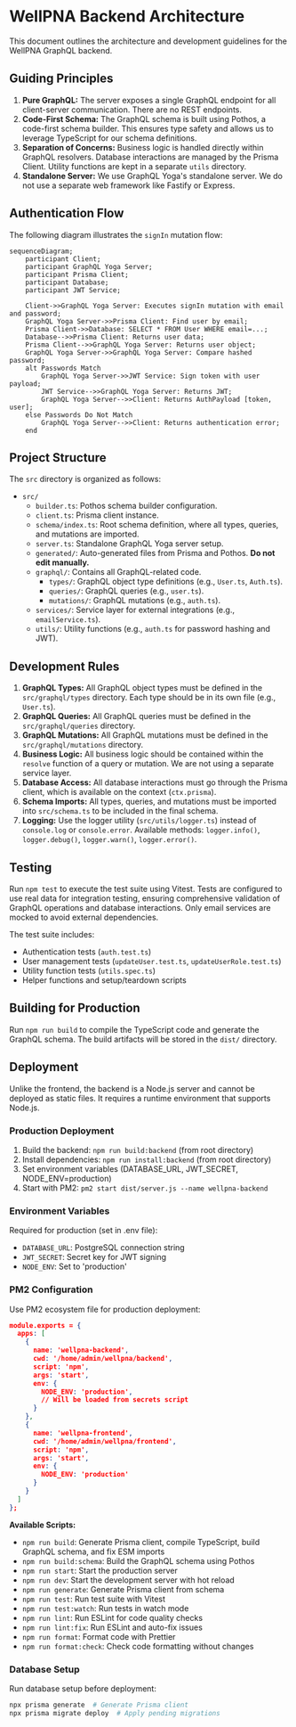 # WellPNA Backend Architecture

This document outlines the architecture and development guidelines for the WellPNA GraphQL backend.

## Guiding Principles

1. **Pure GraphQL:** The server exposes a single GraphQL endpoint for all client-server communication. There are no REST endpoints.
2. **Code-First Schema:** The GraphQL schema is built using Pothos, a code-first schema builder. This ensures type safety and allows us to leverage TypeScript for our schema definitions.
3. **Separation of Concerns:** Business logic is handled directly within GraphQL resolvers. Database interactions are managed by the Prisma Client. Utility functions are kept in a separate `utils` directory.
4. **Standalone Server:** We use GraphQL Yoga's standalone server. We do not use a separate web framework like Fastify or Express.

## Authentication Flow

The following diagram illustrates the `signIn` mutation flow:

```mermaid
sequenceDiagram;
    participant Client;
    participant GraphQL Yoga Server;
    participant Prisma Client;
    participant Database;
    participant JWT Service;

    Client->>GraphQL Yoga Server: Executes signIn mutation with email and password;
    GraphQL Yoga Server->>Prisma Client: Find user by email;
    Prisma Client->>Database: SELECT * FROM User WHERE email=...;
    Database-->>Prisma Client: Returns user data;
    Prisma Client-->>GraphQL Yoga Server: Returns user object;
    GraphQL Yoga Server->>GraphQL Yoga Server: Compare hashed password;
    alt Passwords Match
        GraphQL Yoga Server->>JWT Service: Sign token with user payload;
        JWT Service-->>GraphQL Yoga Server: Returns JWT;
        GraphQL Yoga Server-->>Client: Returns AuthPayload [token, user];
    else Passwords Do Not Match
        GraphQL Yoga Server-->>Client: Returns authentication error;
    end
```

## Project Structure

The `src` directory is organized as follows:

- `src/`
  - `builder.ts`: Pothos schema builder configuration.
  - `client.ts`: Prisma client instance.
  - `schema/index.ts`: Root schema definition, where all types, queries, and mutations are imported.
  - `server.ts`: Standalone GraphQL Yoga server setup.
  - `generated/`: Auto-generated files from Prisma and Pothos. **Do not edit manually.**
  - `graphql/`: Contains all GraphQL-related code.
    - `types/`: GraphQL object type definitions (e.g., `User.ts`, `Auth.ts`).
    - `queries/`: GraphQL queries (e.g., `user.ts`).
    - `mutations/`: GraphQL mutations (e.g., `auth.ts`).
  - `services/`: Service layer for external integrations (e.g., `emailService.ts`).
  - `utils/`: Utility functions (e.g., `auth.ts` for password hashing and JWT).

## Development Rules

1. **GraphQL Types:** All GraphQL object types must be defined in the `src/graphql/types` directory. Each type should be in its own file (e.g., `User.ts`).
2. **GraphQL Queries:** All GraphQL queries must be defined in the `src/graphql/queries` directory.
3. **GraphQL Mutations:** All GraphQL mutations must be defined in the `src/graphql/mutations` directory.
4. **Business Logic:** All business logic should be contained within the `resolve` function of a query or mutation. We are not using a separate service layer.
5. **Database Access:** All database interactions must go through the Prisma client, which is available on the context (`ctx.prisma`).
6. **Schema Imports:** All types, queries, and mutations must be imported into `src/schema.ts` to be included in the final schema.
7. **Logging:** Use the logger utility (`src/utils/logger.ts`) instead of `console.log` or `console.error`. Available methods: `logger.info()`, `logger.debug()`, `logger.warn()`, `logger.error()`.

## Testing

Run `npm test` to execute the test suite using Vitest. Tests are configured to use real data for integration testing, ensuring comprehensive validation of GraphQL operations and database interactions. Only email services are mocked to avoid external dependencies.

The test suite includes:

- Authentication tests (`auth.test.ts`)
- User management tests (`updateUser.test.ts`, `updateUserRole.test.ts`)
- Utility function tests (`utils.spec.ts`)
- Helper functions and setup/teardown scripts

## Building for Production

Run `npm run build` to compile the TypeScript code and generate the GraphQL schema. The build artifacts will be stored in the `dist/` directory.

## Deployment

Unlike the frontend, the backend is a Node.js server and cannot be deployed as static files. It requires a runtime environment that supports Node.js.

### Production Deployment

1. Build the backend: `npm run build:backend` (from root directory)
2. Install dependencies: `npm run install:backend` (from root directory)
3. Set environment variables (DATABASE_URL, JWT_SECRET, NODE_ENV=production)
4. Start with PM2: `pm2 start dist/server.js --name wellpna-backend`

### Environment Variables

Required for production (set in .env file):

- `DATABASE_URL`: PostgreSQL connection string
- `JWT_SECRET`: Secret key for JWT signing
- `NODE_ENV`: Set to 'production'

### PM2 Configuration

Use PM2 ecosystem file for production deployment:

```json
module.exports = {
  apps: [
    {
      name: 'wellpna-backend',
      cwd: '/home/admin/wellpna/backend',
      script: 'npm',
      args: 'start',
      env: {
        NODE_ENV: 'production',
        // Will be loaded from secrets script
      }
    },
    {
      name: 'wellpna-frontend', 
      cwd: '/home/admin/wellpna/frontend',
      script: 'npm',
      args: 'start',
      env: {
        NODE_ENV: 'production'
      }
    }
  ]
};
```

**Available Scripts:**

- `npm run build`: Generate Prisma client, compile TypeScript, build GraphQL schema, and fix ESM imports
- `npm run build:schema`: Build the GraphQL schema using Pothos
- `npm run start`: Start the production server
- `npm run dev`: Start the development server with hot reload
- `npm run generate`: Generate Prisma client from schema
- `npm run test`: Run test suite with Vitest
- `npm run test:watch`: Run tests in watch mode
- `npm run lint`: Run ESLint for code quality checks
- `npm run lint:fix`: Run ESLint and auto-fix issues
- `npm run format`: Format code with Prettier
- `npm run format:check`: Check code formatting without changes

### Database Setup

Run database setup before deployment:

```bash
npx prisma generate  # Generate Prisma client
npx prisma migrate deploy  # Apply pending migrations
```
